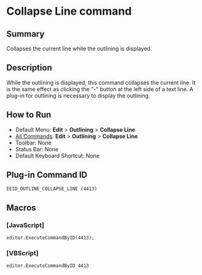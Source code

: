 # Collapse Line command

## Summary

Collapses the current line while the outlining is displayed.

## Description

While the outlining is displayed, this command collapses the current line. It is the same effect as clicking the "-" button at the
left side of a text line. A plug-in for outlining is necessary to display the outlining.

## How to Run

- Default Menu: **Edit** \> **Outlining** \> **Collapse Line**
- [All Commands](../tools/all_commands): **Edit** \> **Outlining** \> **Collapse Line**
- Toolbar: None
- Status Bar: None
- Default Keyboard Shortcut: None

## Plug-in Command ID

```
EEID_OUTLINE_COLLAPSE_LINE (4413)```

## Macros

### \[JavaScript\]

```
editor.ExecuteCommandByID(4413);
```

### \[VBScript\]

```
editor.ExecuteCommandByID 4413
```

